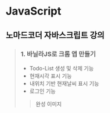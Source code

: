 # JavaScript
## 노마드코더 자바스크립트 강의
> ### 1. 바닐라JS로 크롬 앱 만들기
> - Todo-List 생성 및 삭제 기능
> - 현재시각 표시 기능
> - 내위치 기반 현재날씨 표시 기능
> - 로그인 기능
>> 완성 이미지
>> 

